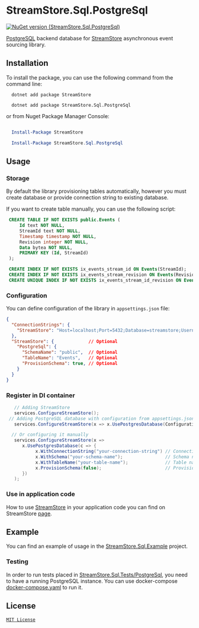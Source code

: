 # StreamStore.Sql.PostgreSql

[![NuGet version (StreamStore.Sql.PostgreSql)](https://img.shields.io/nuget/v/StreamStore.Sql.PostgreSql.svg?style=flat-square)](https://www.nuget.org/packages/StreamStore.Sql.PostgreSql/)

[PostgreSQL] backend database for [StreamStore] asynchronous event sourcing library.

## Installation

To install the package, you can use the following command from the command line:

```dotnetcli
  dotnet add package StreamStore

  dotnet add package StreamStore.Sql.PostgreSql
```

or from Nuget Package Manager Console:

```powershell

  Install-Package StreamStore

  Install-Package StreamStore.Sql.PostgreSql
```

## Usage

### Storage

By default the library provisioning tables automatically, however you must create database or provide connection string to existing database.

If you want to create table manually, you can use the following script:

```sql
 CREATE TABLE IF NOT EXISTS public.Events (
     Id text NOT NULL,
     StreamId text NOT NULL,
     Timestamp timestamp NOT NULL,
     Revision integer NOT NULL,
     Data bytea NOT NULL,
     PRIMARY KEY (Id, StreamId)
 );

 CREATE INDEX IF NOT EXISTS ix_events_stream_id ON Events(StreamId);
 CREATE INDEX IF NOT EXISTS ix_events_stream_revision ON Events(Revision);
 CREATE UNIQUE INDEX IF NOT EXISTS ix_events_stream_id_revision ON Events(StreamId, Revision);
```

### Configuration

You can define configuration of the library in `appsettings.json` file:

```json
{
  "ConnectionStrings": {
    "StreamStore": "Host=localhost;Port=5432;Database=streamstore;Username=streamstore;Password=streamstore" // Required
  },
  "StreamStore": {             // Optional
    "PostgreSql": {
      "SchemaName": "public",  // Optional
      "TableName": "Events",   // Optional
      "ProvisionSchema": true, // Optional
    }
  }
}
```

### Register in DI container

```csharp
   // Adding StreamStore
   services.ConfigureStreamStore();
 // Adding PostgreSQL database with configuration from appsettings.json, requires ConnectionStrings:StreamStore
   services.ConfigureStreamStore(x => x.UsePostgresDatabase(Configuration));

  // Or configuring it manually
   services.ConfigureStreamStore(x =>
      x.UsePostgresDatabase(c => {
           x.WithConnectionString("your-connection-string") // Connection string, required.
           x.WithSchema("your-schema-name");                // Schema name, optional, default is "public"
           x.WithTableName("your-table-name");              // Table name, optional, default is "Events"
           x.ProvisionSchema(false);                        // Provision schema, optional, default is true
      })
   );
```

### Use in application code

How to use [StreamStore] in your application code you can find on StreamStore [page][Usage].

## Example

You can find an example of usage in the [StreamStore.Sql.Example](https://github.com/kostiantyn-matsebora/streamstore/tree/master/src/StreamStore.Sql.Example) project.

### Testing

In order to run tests placed in [StreamStore.Sql.Tests/PostgreSql](https://github.com/kostiantyn-matsebora/streamstore/tree/master/src/StreamStore.Sql.Tests/PostgreSql/), you need to have a running PostgreSQL instance. You can use docker-compose [docker-compose.yaml](https://github.com/kostiantyn-matsebora/streamstore/tree/master/src/StreamStore.Sql.Tests/PostgreSql/docker-compose.yaml) to run it.

## License

[`MIT License`](../../LICENSE)

[StreamStore]: https://github.com/kostiantyn-matsebora/streamstore/tree/master
[Usage]: https://github.com/kostiantyn-matsebora/streamstore/tree/master#Usage
[PostgreSQL]: https://www.postgresql.org/
